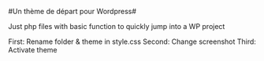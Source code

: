 #Un thème de départ pour Wordpress#

Just php files with basic function to quickly jump into a WP project

First: Rename folder & theme in style.css
Second: Change screenshot
Third: Activate theme

